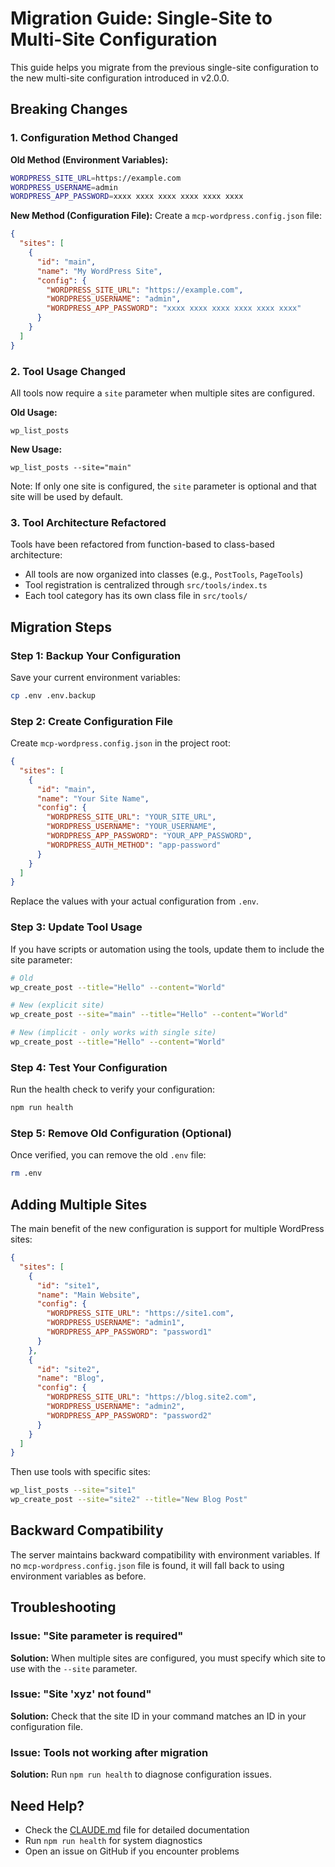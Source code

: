 # Migration Guide: Single-Site to Multi-Site Configuration

This guide helps you migrate from the previous single-site configuration to the new multi-site configuration introduced in v2.0.0.

## Breaking Changes

### 1. Configuration Method Changed

**Old Method (Environment Variables):**
```bash
WORDPRESS_SITE_URL=https://example.com
WORDPRESS_USERNAME=admin
WORDPRESS_APP_PASSWORD=xxxx xxxx xxxx xxxx xxxx xxxx
```

**New Method (Configuration File):**
Create a `mcp-wordpress.config.json` file:
```json
{
  "sites": [
    {
      "id": "main",
      "name": "My WordPress Site",
      "config": {
        "WORDPRESS_SITE_URL": "https://example.com",
        "WORDPRESS_USERNAME": "admin",
        "WORDPRESS_APP_PASSWORD": "xxxx xxxx xxxx xxxx xxxx xxxx"
      }
    }
  ]
}
```

### 2. Tool Usage Changed

All tools now require a `site` parameter when multiple sites are configured.

**Old Usage:**
```
wp_list_posts
```

**New Usage:**
```
wp_list_posts --site="main"
```

Note: If only one site is configured, the `site` parameter is optional and that site will be used by default.

### 3. Tool Architecture Refactored

Tools have been refactored from function-based to class-based architecture:
- All tools are now organized into classes (e.g., `PostTools`, `PageTools`)
- Tool registration is centralized through `src/tools/index.ts`
- Each tool category has its own class file in `src/tools/`

## Migration Steps

### Step 1: Backup Your Configuration

Save your current environment variables:
```bash
cp .env .env.backup
```

### Step 2: Create Configuration File

Create `mcp-wordpress.config.json` in the project root:

```json
{
  "sites": [
    {
      "id": "main",
      "name": "Your Site Name",
      "config": {
        "WORDPRESS_SITE_URL": "YOUR_SITE_URL",
        "WORDPRESS_USERNAME": "YOUR_USERNAME",
        "WORDPRESS_APP_PASSWORD": "YOUR_APP_PASSWORD",
        "WORDPRESS_AUTH_METHOD": "app-password"
      }
    }
  ]
}
```

Replace the values with your actual configuration from `.env`.

### Step 3: Update Tool Usage

If you have scripts or automation using the tools, update them to include the site parameter:

```bash
# Old
wp_create_post --title="Hello" --content="World"

# New (explicit site)
wp_create_post --site="main" --title="Hello" --content="World"

# New (implicit - only works with single site)
wp_create_post --title="Hello" --content="World"
```

### Step 4: Test Your Configuration

Run the health check to verify your configuration:
```bash
npm run health
```

### Step 5: Remove Old Configuration (Optional)

Once verified, you can remove the old `.env` file:
```bash
rm .env
```

## Adding Multiple Sites

The main benefit of the new configuration is support for multiple WordPress sites:

```json
{
  "sites": [
    {
      "id": "site1",
      "name": "Main Website",
      "config": {
        "WORDPRESS_SITE_URL": "https://site1.com",
        "WORDPRESS_USERNAME": "admin1",
        "WORDPRESS_APP_PASSWORD": "password1"
      }
    },
    {
      "id": "site2", 
      "name": "Blog",
      "config": {
        "WORDPRESS_SITE_URL": "https://blog.site2.com",
        "WORDPRESS_USERNAME": "admin2",
        "WORDPRESS_APP_PASSWORD": "password2"
      }
    }
  ]
}
```

Then use tools with specific sites:
```bash
wp_list_posts --site="site1"
wp_create_post --site="site2" --title="New Blog Post"
```

## Backward Compatibility

The server maintains backward compatibility with environment variables. If no `mcp-wordpress.config.json` file is found, it will fall back to using environment variables as before.

## Troubleshooting

### Issue: "Site parameter is required"
**Solution:** When multiple sites are configured, you must specify which site to use with the `--site` parameter.

### Issue: "Site 'xyz' not found"
**Solution:** Check that the site ID in your command matches an ID in your configuration file.

### Issue: Tools not working after migration
**Solution:** Run `npm run health` to diagnose configuration issues.

## Need Help?

- Check the [CLAUDE.md](./CLAUDE.md) file for detailed documentation
- Run `npm run health` for system diagnostics
- Open an issue on GitHub if you encounter problems